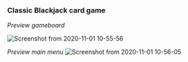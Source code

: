 ### Classic Blackjack card game

_Preview gameboard_

![Screenshot from 2020-11-01 10-55-56](https://user-images.githubusercontent.com/25785668/97800456-95fa8600-1c35-11eb-998d-961320b9c57b.jpg)


_Preview main menu_
![Screenshot from 2020-11-01 10-56-05](https://user-images.githubusercontent.com/25785668/97800429-677cab00-1c35-11eb-81fe-010e7728bb16.jpg)
